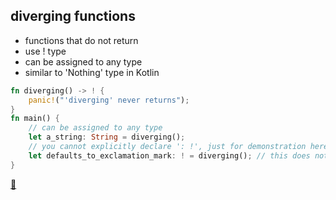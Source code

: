 ## diverging functions

* functions that do not return
* use ! type
* can be assigned to any type
* similar to 'Nothing' type in Kotlin

```rust
fn diverging() -> ! {
    panic!("'diverging' never returns");
}
fn main() {
    // can be assigned to any type
    let a_string: String = diverging();
    // you cannot explicitly declare ': !', just for demonstration here
    let defaults_to_exclamation_mark: ! = diverging(); // this does not compile
}
```

[📒](https://doc.rust-lang.org/1.7.0/book/functions.html#diverging-functions)